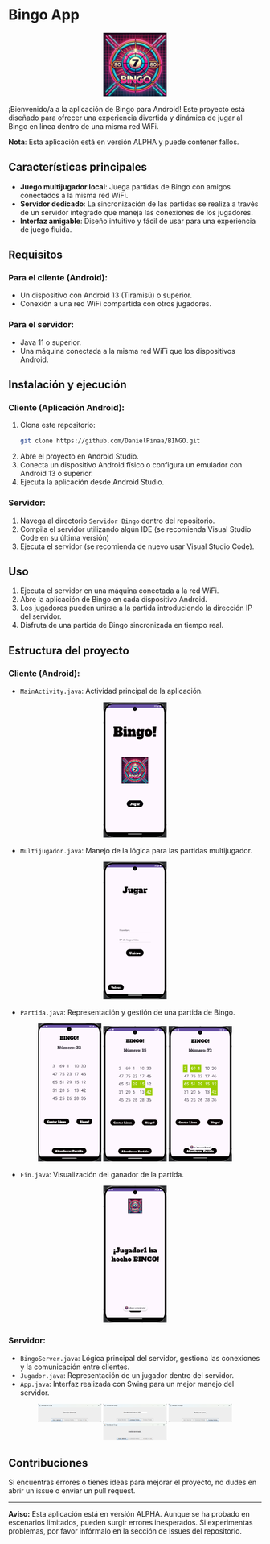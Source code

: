 # Bingo App 
<p align="center">
  <img src="readmeImages/logo.png" width="25%" height="25%">
</p>
¡Bienvenido/a a la aplicación de Bingo para Android! Este proyecto está diseñado para ofrecer una experiencia divertida y dinámica de jugar al Bingo en línea dentro de una misma red WiFi.

**Nota**: Esta aplicación está en versión ALPHA y puede contener fallos. 

## Características principales

- **Juego multijugador local**: Juega partidas de Bingo con amigos conectados a la misma red WiFi.
- **Servidor dedicado**: La sincronización de las partidas se realiza a través de un servidor integrado que maneja las conexiones de los jugadores.
- **Interfaz amigable**: Diseño intuitivo y fácil de usar para una experiencia de juego fluida.

## Requisitos

### Para el cliente (Android):

- Un dispositivo con Android 13 (Tiramisú) o superior.
- Conexión a una red WiFi compartida con otros jugadores.

### Para el servidor:

- Java 11 o superior.
- Una máquina conectada a la misma red WiFi que los dispositivos Android.

## Instalación y ejecución

### Cliente (Aplicación Android):

1. Clona este repositorio:
   ```bash
   git clone https://github.com/DanielPinaa/BINGO.git
   ```
2. Abre el proyecto en Android Studio.
3. Conecta un dispositivo Android físico o configura un emulador con Android 13 o superior.
4. Ejecuta la aplicación desde Android Studio.

### Servidor:

1. Navega al directorio `Servidor Bingo` dentro del repositorio.
2. Compila el servidor utilizando algún IDE (se recomienda Visual Studio Code en su última versión)
3. Ejecuta el servidor (se recomienda de nuevo usar Visual Studio Code).

## Uso

1. Ejecuta el servidor en una máquina conectada a la red WiFi.
2. Abre la aplicación de Bingo en cada dispositivo Android.
3. Los jugadores pueden unirse a la partida introduciendo la dirección IP del servidor.
4. Disfruta de una partida de Bingo sincronizada en tiempo real.

## Estructura del proyecto

### Cliente (Android):

- `MainActivity.java`: Actividad principal de la aplicación.
<p align="center">
  <img src="readmeImages/menu_bingo.png" width="25%" height="25%">
</p>

- `Multijugador.java`: Manejo de la lógica para las partidas multijugador.
<p align="center">
  <img src="readmeImages/menu_jugar.png" width="25%" height="25%">
</p>

- `Partida.java`: Representación y gestión de una partida de Bingo.
<p align="center">
  <img src="readmeImages/bingo_vacio.png" width="25%" height="25%"> <img src="readmeImages/bingo_a_medias.png" width="25%" height="25%">
  <img src="readmeImages/bingo_linea.png" width="25%" height="25%">
</p>


- `Fin.java`: Visualización del ganador de la partida.
<p align="center">
<img src="readmeImages/bingo_completo.png" width="25%" height="25%">
</p>

### Servidor:

- `BingoServer.java`: Lógica principal del servidor, gestiona las conexiones y la comunicación entre clientes.
- `Jugador.java`: Representación de un jugador dentro del servidor.
- `App.java`: Interfaz realizada con Swing para un mejor manejo del servidor.
<p align="center">
<img src="readmeImages/servidor_detenido.png" width="25%" height="25%"> <img src="readmeImages/servidor_iniciado.png" width="25%" height="25%">
<img src="readmeImages/partida_en_curso.png" width="25%" height="25%"> <img src="readmeImages/partida_terminada.png" width="25%" height="25%">
</p>

## Contribuciones

Si encuentras errores o tienes ideas para mejorar el proyecto, no dudes en abrir un issue o enviar un pull request.

---

**Aviso:** Esta aplicación está en versión ALPHA. Aunque se ha probado en escenarios limitados, pueden surgir errores inesperados. Si experimentas problemas, por favor infórmalo en la sección de issues del repositorio.

